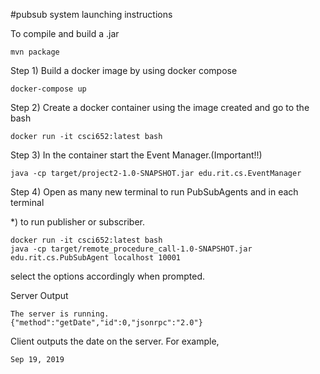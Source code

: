 #pubsub system launching instructions

To compile and build a .jar
```
mvn package
```
Step 1) Build a docker image by using docker compose

```
docker-compose up
```

Step 2) Create a docker container using the image created and go to the bash
```
docker run -it csci652:latest bash
```
Step 3) In the container start the Event Manager.(Important!!)

```
java -cp target/project2-1.0-SNAPSHOT.jar edu.rit.cs.EventManager
```

Step 4) Open as many new terminal to run PubSubAgents
 and in each terminal
 
*) to run publisher or subscriber.
```
docker run -it csci652:latest bash
java -cp target/remote_procedure_call-1.0-SNAPSHOT.jar edu.rit.cs.PubSubAgent localhost 10001
```

select the options accordingly when prompted.


Server Output
```
The server is running.
{"method":"getDate","id":0,"jsonrpc":"2.0"}
```

Client outputs the date on the server. For example,
```
Sep 19, 2019  
```
